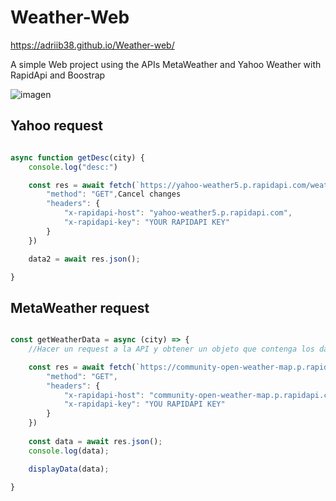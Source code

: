 # Weather-Web

https://adriib38.github.io/Weather-web/

A simple Web project using the APIs MetaWeather and Yahoo Weather with RapidApi and Boostrap

![imagen](https://user-images.githubusercontent.com/39964431/156899315-ec737222-00d8-460a-bfdd-1b0a4aa5559c.png)


## Yahoo request


```javascript

async function getDesc(city) {
    console.log("desc:")

    const res = await fetch(`https://yahoo-weather5.p.rapidapi.com/weather?location=${city}&format=json&u=f`, {
        "method": "GET",Cancel changes
        "headers": {
            "x-rapidapi-host": "yahoo-weather5.p.rapidapi.com",
            "x-rapidapi-key": "YOUR RAPIDAPI KEY"
        }
    })

    data2 = await res.json();

}

```

## MetaWeather request

```javascript

const getWeatherData = async (city) => {
    //Hacer un request a la API y obtener un objeto que contenga los datos

    const res = await fetch(`https://community-open-weather-map.p.rapidapi.com/climate/month?q=${city}&lang=c`, {
        "method": "GET",
        "headers": {
            "x-rapidapi-host": "community-open-weather-map.p.rapidapi.com",
            "x-rapidapi-key": "YOU RAPIDAPI KEY"
        }
    })
  
    const data = await res.json();
    console.log(data);

    displayData(data);

}


```

